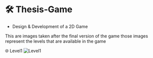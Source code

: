 # 🛠️ Thesis-Game
- Design &amp; Development of a 2D Game

This are images taken after the final version of the game those images represent the levels that are available in the game

🌐 Level1
![Level1](https://github.com/user-attachments/assets/911d3531-dc84-4270-918f-5353fdbef612)

